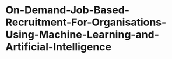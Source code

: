 ﻿# On-Demand-Job-Based-Recruitment-For-Organisations-Using-Machine-Learning-and-Artificial-Intelligence
